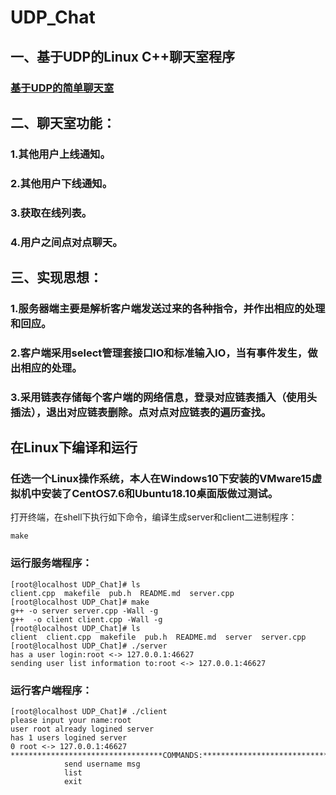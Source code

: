 # UDP_Chat
## 一、基于UDP的Linux C++聊天室程序
### [基于UDP的简单聊天室](https://blog.csdn.net/qq_34938530/article/details/79946692)

## 二、聊天室功能：     
###  1.其他用户上线通知。    
###  2.其他用户下线通知。
###  3.获取在线列表。
###  4.用户之间点对点聊天。

## 三、实现思想：
### 1.服务器端主要是解析客户端发送过来的各种指令，并作出相应的处理和回应。
### 2.客户端采用select管理套接口IO和标准输入IO，当有事件发生，做出相应的处理。
### 3.采用链表存储每个客户端的网络信息，登录对应链表插入（使用头插法），退出对应链表删除。点对点对应链表的遍历查找。

## 在Linux下编译和运行
### 任选一个Linux操作系统，本人在Windows10下安装的VMware15虚拟机中安装了CentOS7.6和Ubuntu18.10桌面版做过测试。
打开终端，在shell下执行如下命令，编译生成server和client二进制程序：
```shell
make
```
### 运行服务端程序：
```shell
[root@localhost UDP_Chat]# ls
client.cpp  makefile  pub.h  README.md  server.cpp
[root@localhost UDP_Chat]# make
g++ -o server server.cpp -Wall -g
g++  -o client client.cpp -Wall -g
[root@localhost UDP_Chat]# ls
client  client.cpp  makefile  pub.h  README.md  server  server.cpp
[root@localhost UDP_Chat]# ./server
has a user login:root <-> 127.0.0.1:46627
sending user list information to:root <-> 127.0.0.1:46627

```

### 运行客户端程序：
```shell
[root@localhost UDP_Chat]# ./client
please input your name:root
user root already logined server
has 1 users logined server
0 root <-> 127.0.0.1:46627
**********************************COMMANDS:*******************************
 			send username msg
			list
			exit
```
